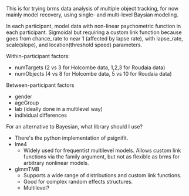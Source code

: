 This is for trying brms data analysis of multiple object tracking, for now mainly model recovery, using single- and multi-level Baysian modeling.

In each participant, model data with non-linear psychometric function in each participant. Sigmoidal but requiring a custom link function because goes from chance_rate to near 1 (affected by lapse rate), with lapse_rate, scale(slope), and location(threshold speed) parameters.

Within-participant factors:

*	numTargets (2 vs 3 for Holcombe data, 1,2,3 for Roudaia data)
*	numObjects (4 vs 8 for Holcombe data, 5 vs 10 for Roudaia data)

Between-participant factors

* gender
* ageGroup
* lab (ideally done in a multilevel way)
* individual differences

For an alternative to Bayesian, what library should I use?

*	There's the python implementation of psignifit.
*	lme4
	*	Widely used for frequentist multilevel models.
Allows custom link functions via the family argument, but not as flexible as brms for arbitrary nonlinear models.
*	glmmTMB
	* Supports a wide range of distributions and custom link functions.
	* Good for complex random effects structures.
	* Multilevel?


